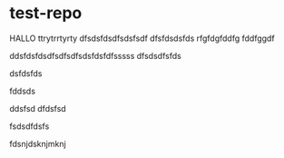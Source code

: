 # test-repo

HALLO
ttrytrrtyrty
dfsdsfdsdfsdsfsdf
dfsfdsdsfds
rfgfdgfddfg
fddfggdf


ddsfdsfdsdfsdfsdfsdsfdsfdfsssss
dfsdsdfsfds


dsfdsfds


fddsds

ddsfsd
dfdsfsd


fsdsdfdsfs


fdsnjdsknjmknj
